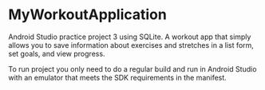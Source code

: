 # MyWorkoutApplication

Android Studio practice project 3 using SQLite. A workout app that simply allows you to save information about exercises and stretches in a list form, set goals, and view progress. 

To run project you only need to do a regular build and run in Android Studio with an emulator that meets the SDK requirements in the manifest.
